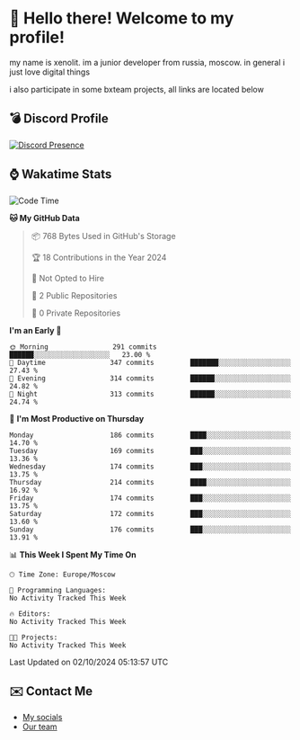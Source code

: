 # :wave: Hello there! Welcome to my profile!
my name is xenolit. im a junior developer from russia, moscow. in general i just love digital things

i also participate in some bxteam projects, all links are located below
## 💣 Discord Profile

[![Discord Presence](https://lanyard-profile-readme.vercel.app/api/982885434315120653?theme=dark&animated=true&borderRadius=30px&idleMessage=Probably%20doing%20nothing)](https://discord.com/users/982885434315120653) 

## ⌚ Wakatime Stats

<!--START_SECTION:waka-->
![Code Time](http://img.shields.io/badge/Code%20Time-30%20hrs%2027%20mins-blue)

**🐱 My GitHub Data** 

> 📦 768 Bytes Used in GitHub's Storage 
 > 
> 🏆 18 Contributions in the Year 2024
 > 
> 🚫 Not Opted to Hire
 > 
> 📜 2 Public Repositories 
 > 
> 🔑 0 Private Repositories 
 > 
**I'm an Early 🐤** 

```text
🌞 Morning                291 commits         ██████░░░░░░░░░░░░░░░░░░░   23.00 % 
🌆 Daytime                347 commits         ███████░░░░░░░░░░░░░░░░░░   27.43 % 
🌃 Evening                314 commits         ██████░░░░░░░░░░░░░░░░░░░   24.82 % 
🌙 Night                  313 commits         ██████░░░░░░░░░░░░░░░░░░░   24.74 % 
```
📅 **I'm Most Productive on Thursday** 

```text
Monday                   186 commits         ████░░░░░░░░░░░░░░░░░░░░░   14.70 % 
Tuesday                  169 commits         ███░░░░░░░░░░░░░░░░░░░░░░   13.36 % 
Wednesday                174 commits         ███░░░░░░░░░░░░░░░░░░░░░░   13.75 % 
Thursday                 214 commits         ████░░░░░░░░░░░░░░░░░░░░░   16.92 % 
Friday                   174 commits         ███░░░░░░░░░░░░░░░░░░░░░░   13.75 % 
Saturday                 172 commits         ███░░░░░░░░░░░░░░░░░░░░░░   13.60 % 
Sunday                   176 commits         ███░░░░░░░░░░░░░░░░░░░░░░   13.91 % 
```


📊 **This Week I Spent My Time On** 

```text
🕑︎ Time Zone: Europe/Moscow

💬 Programming Languages: 
No Activity Tracked This Week

🔥 Editors: 
No Activity Tracked This Week

🐱‍💻 Projects: 
No Activity Tracked This Week
```


 Last Updated on 02/10/2024 05:13:57 UTC
<!--END_SECTION:waka-->

## ✉️ Contact Me

- [My socials](https://feds.lol/xenolit)
- [Our team](https://github.com/BX-Team)
